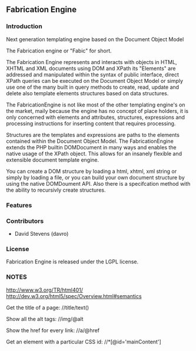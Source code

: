 ## Fabrication Engine

### Introduction

Next generation templating engine based on the Document Object Model

The Fabrication engine or "Fabic" for short.

The Fabrication Engine represents and interacts with objects in HTML, XHTML and 
XML documents using DOM and XPath its "Elements" are addressed and manipulated 
within the syntax of public interface, direct XPath queries can be executed on 
the Document Object Model or simply use one of the many built in query methods
to create, read, update and delete also template elements structures based on
data structures.

The FabricationEngine is not like most of the other templating engine's on the 
market, maily because the engine has no concept of place holders, it is only 
concerned with elements and attributes, structures, expressions and processing 
instructions for inserting content that requires processing. 

Structures are the templates and expressions are paths to the elements contained
within the Document Object Model. The FabricationEngine extends the PHP builtin 
DOMDocument in many ways and enables the native usage of the XPath object. 
This allows for an insanely flexible and extensible document template engine.

You can create a DOM structure by loading a html, xhtml, xml string or simply by
loading a file, or you can build your own document structure by using the native
DOMDoument API. Also there is a specifcation method with the ability to recursivly
create structures.


### Features


### Contributors

* David Stevens (davro)


### License

Fabrication Engine is released under the LGPL license.


### NOTES

http://www.w3.org/TR/html401/
http://dev.w3.org/html5/spec/Overview.html#semantics

Get the title of a page:
//title/text()

Show all the alt tags:
//img/@alt

Show the href for every link:
//a/@href

Get an element with a particular CSS id:
//*[@id='mainContent']

